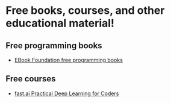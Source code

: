 # Free books, courses, and other educational material!

## Free programming books
- [EBook Foundation free programming books](https://github.com/EbookFoundation/free-programming-books)

## Free courses
- [fast.ai Practical Deep Learning for Coders](https://course.fast.ai/)
